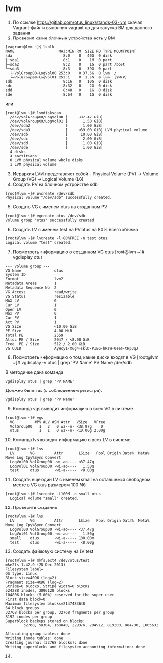 # lvm

1. По ссылке https://gitlab.com/otus_linux/stands-03-lvm скачал Vagrant-файл и выполнил vagrant up для запуска ВМ для данного задания
2. Проверил какие блочные устройства есть у ВМ
```
[vagrant@lvm ~]$ lsblk
NAME                    MAJ:MIN RM  SIZE RO TYPE MOUNTPOINT
sda                       8:0    0   40G  0 disk
├─sda1                    8:1    0    1M  0 part
├─sda2                    8:2    0    1G  0 part /boot
└─sda3                    8:3    0   39G  0 part
  ├─VolGroup00-LogVol00 253:0    0 37.5G  0 lvm  /
  └─VolGroup00-LogVol01 253:1    0  1.5G  0 lvm  [SWAP]
sdb                       8:16   0   10G  0 disk
sdc                       8:32   0    2G  0 disk
sdd                       8:48   0    1G  0 disk
sde                       8:64   0    1G  0 disk
```
или 
```
[root@lvm ~]# lvmdiskscan
  /dev/VolGroup00/LogVol00 [     <37.47 GiB]
  /dev/VolGroup00/LogVol01 [       1.50 GiB]
  /dev/sda2                [       1.00 GiB]
  /dev/sda3                [     <39.00 GiB] LVM physical volume
  /dev/sdb                 [      10.00 GiB]
  /dev/sdc                 [       2.00 GiB]
  /dev/sdd                 [       1.00 GiB]
  /dev/sde                 [       1.00 GiB]
  4 disks
  3 partitions
  0 LVM physical volume whole disks
  1 LVM physical volume
  ```
3. Иерархия LVM представляет собой - Physical Volume (PV) -> Volume Group (VG) -> Logical Volume (LG)
4. Создать PV на блочном устройстве sdb
  ```
  [root@lvm ~]# pvcreate /dev/sdb
  Physical volume "/dev/sdb" successfully created.
  ```
5. Создать VG с именем otus на созданном PV
  ```
  [root@lvm ~]# vgcreate otus /dev/sdb
  Volume group "otus" successfully created
  ```
6. Создать LV с именем test на PV otus на 80% всего объема
  ```
  [root@lvm ~]# lvcreate -l+80%FREE -n test otus
  Logical volume "test" created.
  ```
7. Посмотреть информацию о созданном VG otus
  [root@lvm ~]# vgdisplay otus
  ```
  --- Volume group ---
  VG Name               otus
  System ID
  Format                lvm2
  Metadata Areas        1
  Metadata Sequence No  2
  VG Access             read/write
  VG Status             resizable
  MAX LV                0
  Cur LV                1
  Open LV               0
  Max PV                0
  Cur PV                1
  Act PV                1
  VG Size               <10.00 GiB
  PE Size               4.00 MiB
  Total PE              2559
  Alloc PE / Size       2047 / <8.00 GiB
  Free  PE / Size       512 / 2.00 GiB
  VG UUID               AyWcy1-Xug4-sklD-PIEG-hRzW-0eeG-tHp3qJ
  ```
8. Посмотреть информацию о том, какие диски входят в VG
[root@lvm ~]# vgdisplay -v otus | grep 'PV Name'
  PV Name               /dev/sdb
  
В методичке дана команда 
```
vgdisplay otus | grep 'PV NAME'
```
Должно быть так (с соблюдением регистра):
```
vgdisplay otus | grep 'PV Name'
```
9. Команда vgs выводит информацию о всех VG в системе
```
[root@lvm ~]# vgs
  VG         #PV #LV #SN Attr   VSize   VFree
  VolGroup00   1   2   0 wz--n- <38.97g    0
  otus         1   1   0 wz--n- <10.00g 2.00g
```
10. Команда lvs выводит информацию о всех LV в системе
```
[root@lvm ~]# lvs
  LV       VG         Attr       LSize   Pool Origin Data%  Meta%  Move Log Cpy%Sync Convert
  LogVol00 VolGroup00 -wi-ao---- <37.47g
  LogVol01 VolGroup00 -wi-ao----   1.50g
  test     otus       -wi-a-----  <8.00g
```  
11. Создать еще один LV с именем small на оставшемся свободном месте в VG otus размером 100 Мб
```
[root@lvm ~]# lvcreate -L100M -n small otus
  Logical volume "small" created.
```
12. Проверить создание
```
[root@lvm ~]# lvs
  LV       VG         Attr       LSize   Pool Origin Data%  Meta%  Move Log Cpy%Sync Convert
  LogVol00 VolGroup00 -wi-ao---- <37.47g
  LogVol01 VolGroup00 -wi-ao----   1.50g
  small    otus       -wi-a----- 100.00m
  test     otus       -wi-a-----  <8.00g
```
13. Создать файловую систему на LV test
```
[root@lvm ~]# mkfs.ext4 /dev/otus/test
mke2fs 1.42.9 (28-Dec-2013)
Filesystem label=
OS type: Linux
Block size=4096 (log=2)
Fragment size=4096 (log=2)
Stride=0 blocks, Stripe width=0 blocks
524288 inodes, 2096128 blocks
104806 blocks (5.00%) reserved for the super user
First data block=0
Maximum filesystem blocks=2147483648
64 block groups
32768 blocks per group, 32768 fragments per group
8192 inodes per group
Superblock backups stored on blocks:
        32768, 98304, 163840, 229376, 294912, 819200, 884736, 1605632

Allocating group tables: done
Writing inode tables: done
Creating journal (32768 blocks): done
Writing superblocks and filesystem accounting information: done
```
14. 

